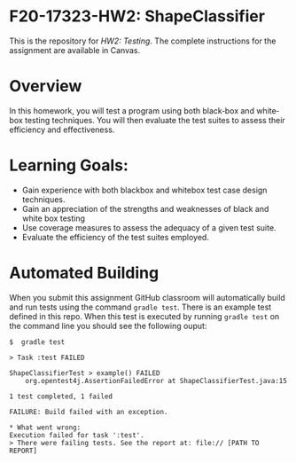 # F20-17323-HW2: ShapeClassifier
This is the repository for *HW2: Testing*. The complete instructions for the assignment are available in Canvas.

# Overview 
In this homework, you will test a program using both black‐box and white‐box testing techniques. You will then evaluate the test suites to assess their efficiency and effectiveness.

# Learning Goals:
* Gain experience with both blackbox and whitebox test case design techniques.
* Gain an appreciation of the strengths and weaknesses of black and white box testing
* Use coverage measures to assess the adequacy of a given test suite.
* Evaluate the efficiency of the test suites employed.

# Automated Building

When you submit this assignment GitHub classroom will automatically build and
run tests using the command `gradle test`. There is an example test defined in
this repo. When this test is executed by running `gradle test` on the command
line you should see the following ouput:

    $  gradle test

    > Task :test FAILED

    ShapeClassifierTest > example() FAILED
        org.opentest4j.AssertionFailedError at ShapeClassifierTest.java:15

    1 test completed, 1 failed

    FAILURE: Build failed with an exception.

    * What went wrong:
    Execution failed for task ':test'.
    > There were failing tests. See the report at: file:// [PATH TO REPORT]

